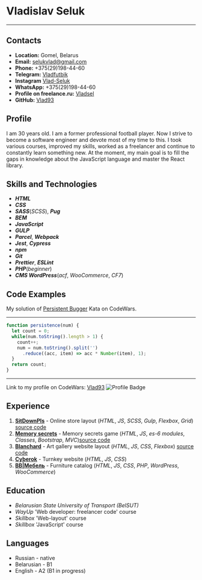 # **Vladislav Seluk**
*****
## **Contacts**
* **Location:** Gomel, Belarus
* **Email:** selukvlad@gmail.com
* **Phone:** +375(29)198-44-60
* **Telegram:** [Vladfutbik](https://t.me/vladfutbik)
* **Instagram** [Vlad-Seluk](https://www.instagram.com/vladseluk)
* **WhatsApp:** +375(29)198-44-60
* **Profile on freelance.ru:** [Vladsel](https://freelance.ru/vladsel)
* **GitHub:** [Vlad93](https://github.com/Vlad93)

## Profile
I am 30 years old. I am a former professional football player. 
Now I strive to become a software engineer and devote most of my time to this. 
I took various courses, improved my skills, worked as a freelancer and continue to constantly learn something new.
At the moment, my main goal is to fill the gaps in knowledge about the JavaScript language and master the React library.

## Skills and Technologies
* ***HTML***
* ***CSS***
* ***SASS***(*SCSS*), ***Pug***
* ***BEM***
* ***JavaScript***
* ***GULP***
* ***Parcel***, ***Webpack***
* ***Jest***, ***Cypress***
* ***npm***
* ***Git***
* ***Prettier***, ***ESLint***
* ***PHP***(*beginner*)
* ***CMS WordPress***(*acf*, *WooCommerce*, *CF7*)

## Code Examples
My solution of [Persistent Bugger](https://www.codewars.com/kata/55bf01e5a717a0d57e0000ec) Kata on CodeWars.
****
```js
function persistence(num) {   
  let count = 0;
  while(num.toString().length > 1) {
    count++;
    num = num.toString().split('')
      .reduce((acc, item) => acc * Number(item), 1);
  }  
  return count;
}
```
****
Link to my profile on CodeWars: [Vlad93](https://www.codewars.com/users/Vlad93) ![Profile Badge](https://www.codewars.com/users/Vlad93/badges/small)

## Experience 
1. [**SitDownPls**](https://vlad93.github.io/SitDownPls.github.io) - Online store layout (*HTML*, *JS*, *SCSS*, *Gulp*, *Flexbox*, *Grid*) [source code](https://github.com/Vlad93/SitDownPls.github.io)
2. [**Memory secrets**](https://vlad93.github.io/MemorySecterts) - Memory secrets game (*HTML*, *JS*, *es-6 modules*, *Classes*, *Bootstrap*, *MVC*)[source code](https://github.com/Vlad93/MemorySecterts)
3. [**Blanchard**](https://vlad93.github.io/blanchard.github.io) - Art gallery website layout (*HTML*, *JS*, *CSS*, *Flexbox*) [source code](https://github.com/Vlad93/blanchard.github.io)
4. [**Cyberok**](https://www.cyberok.ru) - Turnkey website (*HTML*, *JS*, *CSS*)
5. [**ВВ|Мебель**](https://xn--90abamb0bd6k.xn--p1ai) - Furniture catalog (*HTML*, *JS*, *CSS*, *PHP*, *WordPress*, *WooCommerce*)

## Education
* *Belarusian State University of Transport (BelSUT)*
* *WayUp* 'Web developer: freelancer code' course
* *Skillbox* 'Web-layout' course
* *Skillbox* 'JavaScript' course

## Languages
* Russian - native
* Belarusian - В1
* English - A2 (B1 in progress)